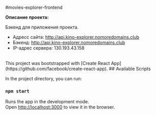 #movies-explorer-frontend

**Описание проекта:**

Бэкенд для приложения проекта.
<br/>
* Адресс сайта: http://api.kino-explorer.nomoredomains.club
* Бэкенд: http://api.kino-explorer.nomoredomains.club
* IP-адрес сервера: 130.193.43.158

<br>
This project was bootstrapped with [Create React App](https://github.com/facebook/create-react-app).
## Available Scripts

In the project directory, you can run:

### `npm start`

Runs the app in the development mode.\
Open [http://localhost:3000](http://localhost:3000) to view it in the browser.








